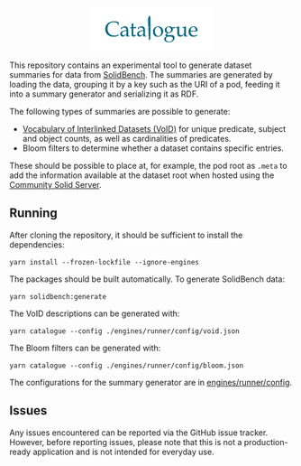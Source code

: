 <p align="center">
    <img alt="logo" src="./images/logo.svg" width="220">
</p>

This repository contains an experimental tool to generate dataset summaries for data from [SolidBench](https://github.com/SolidBench/SolidBench.js). The summaries are generated by loading the data, grouping it by a key such as the URI of a pod, feeding it into a summary generator and serializing it as RDF.

The following types of summaries are possible to generate:

* [Vocabulary of Interlinked Datasets (VoID)](https://www.w3.org/TR/void/) for unique predicate, subject and object counts, as well as cardinalities of predicates.
* Bloom filters to determine whether a dataset contains specific entries.

These should be possible to place at, for example, the pod root as `.meta` to add the information available at the dataset root when hosted using the [Community Solid Server](https://github.com/CommunitySolidServer/CommunitySolidServer/).

## Running

After cloning the repository, it should be sufficient to install the dependencies:

    yarn install --frozen-lockfile --ignore-engines

The packages should be built automatically. To generate SolidBench data:

    yarn solidbench:generate

The VoID descriptions can be generated with:

    yarn catalogue --config ./engines/runner/config/void.json

The Bloom filters can be generated with:

    yarn catalogue --config ./engines/runner/config/bloom.json

The configurations for the summary generator are in [engines/runner/config](engines/runner/config).

## Issues

Any issues encountered can be reported via the GitHub issue tracker. However, before reporting issues, please note that this is not a production-ready application and is not intended for everyday use.
